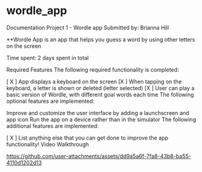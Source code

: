 # wordle_app
Documentation
Project 1 - Wordle app
Submitted by: Brianna Hill

**Wordle App is an app that helps you guess a word by using other letters on the screen

Time spent: 2 days spent in total

Required Features
The following required functionality is completed:

[ X ] App displays a keyboard on the screen
[X ] When tapping on the keyboard, a letter is shown or deleted (letter selected)
[X ] User can play a basic version of Wordle, with different goal words each time
The following optional features are implemented:

 Improve and customize the user interface by adding a launchscreen and app icon
 Run the app on a device rather than in the simulator
The following additional features are implemented:

[ X ] List anything else that you can get done to improve the app functionality!
Video Walkthrough




https://github.com/user-attachments/assets/dd9a5a6f-7fa8-43b8-ba55-4110d1202d13


